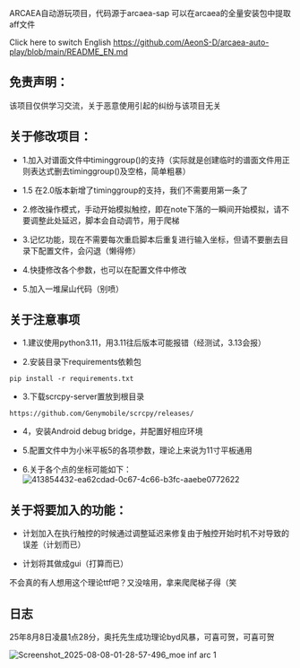 ARCAEA自动游玩项目，代码源于arcaea-sap
可以在arcaea的全量安装包中提取aff文件

Click here to switch English
https://github.com/AeonS-D/arcaea-auto-play/blob/main/README_EN.md

## 免责声明：

该项目仅供学习交流，关于恶意使用引起的纠纷与该项目无关



## 关于修改项目：

   + 1.加入对谱面文件中timinggroup()的支持（实际就是创建临时的谱面文件用正则表达式删去timinggroup()及空格，简单粗暴）
   + 1.5 在2.0版本新增了timinggroup的支持，我们不需要用第一条了
  
   + 2.修改操作模式，手动开始模拟触控，即在note下落的一瞬间开始模拟，请不要调整此处延迟，脚本会自动调节，用于爬梯

   + 3.记忆功能，现在不需要每次重启脚本后重复进行输入坐标，但请不要删去目录下配置文件，会闪退（懒得修）

   + 4.快捷修改各个参数，也可以在配置文件中修改

   + 5.加入一堆屎山代码（别喷）

   

## 关于注意事项

   + 1.建议使用python3.11，用3.11往后版本可能报错（经测试，3.13会报）

   + 2.安装目录下requirements依赖包

    pip install -r requirements.txt

   + 3.下载scrcpy-server置放到根目录

    https://github.com/Genymobile/scrcpy/releases/

   + 4，安装Android debug bridge，并配置好相应环境

   + 5.配置文件中为小米平板5的各项参数，理论上来说为11寸平板通用

   + 6.关于各个点的坐标可能如下：
   ![413854432-ea62cdad-0c67-4c66-b3fc-aaebe0772622](https://github.com/user-attachments/assets/b1c6e676-9016-4349-a4bf-f14583dae300)

   

## 关于将要加入的功能：

  + 计划加入在执行触控的时候通过调整延迟来修复由于触控开始时机不对导致的误差（计划而已）

  + 计划将其做成gui（打算而已）
  

  


不会真的有人想用这个理论ttf吧？又没啥用，拿来爬爬梯子得（笑

## 日志
25年8月8日凌晨1点28分，奥托先生成功理论byd风暴，可喜可贺，可喜可贺


![Screenshot_2025-08-08-01-28-57-496_moe inf arc 1](https://github.com/user-attachments/assets/d2f0e3dc-563f-410f-9f3a-28dcc7f93256)
